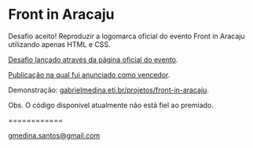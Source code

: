 # Front in Aracaju

Desafio aceito! Reproduzir a logomarca oficial do evento Front in Aracaju utilizando apenas HTML e CSS. 

[Desafio lançado através da página oficial do evento](https://www.facebook.com/photo.php?fbid=600922319918770&set=a.585604621450540.1073741828.584760704868265&type=1&theater).

[Publicação na qual fui anunciado como vencedor](https://www.facebook.com/photo.php?fbid=601492213195114&set=pb.584760704868265.-2207520000.1367240864.&type=3&theater).

Demonstração: [gabrielmedina.eti.br/projetos/front-in-aracaju](http://gabrielmedina.eti.br/projetos/front-in-aracaju/index.html).

Obs. O código disponível atualmente não está fiel ao premiado.

============

gmedina.santos@gmail.com